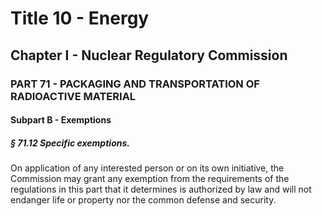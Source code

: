 
# Title 10 - Energy
## Chapter I - Nuclear Regulatory Commission
### PART 71 - PACKAGING AND TRANSPORTATION OF RADIOACTIVE MATERIAL
#### Subpart B - Exemptions
##### § 71.12 Specific exemptions.

On application of any interested person or on its own initiative, the Commission may grant any exemption from the requirements of the regulations in this part that it determines is authorized by law and will not endanger life or property nor the common defense and security.
